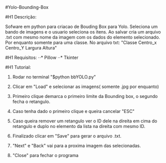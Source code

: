 #Yolo-Bounding-Box



#H1 Descrição: 

Sofware em python para criacao de Bouding Box para Yolo.
Seleciona um bando de imagens e o usuario seleciona os itens.
Ao salvar cria um arquivo .txt com mesmo nome da imagem com os dados do elemento selecionado.
Por enquanto somente para uma classe.
No arquivo txt: "Classe Centro_x Centro_Y Largura Altura"

#H1 Requisitos:
⋅⋅* Pillow
⋅⋅* Tkinter

#H1 Tutorial: 

1. Rodar no terminal "$python bbYOLO.py"

2. Clicar em "Load" e selecionar as imagens( somente .jpg por enquanto)

3. Primeiro clique demarca o primeiro limite da Bounding box, o segundo fecha o retangulo.

4. Caso tenha dado o primeiro clique e queira cancelar "ESC"

5. Caso queira remover um retangulo ver o ID dele na direita em cima do retangulo e duplo no elemento da lista na direita com mesmo ID.

6. Finalizado clicar em "Save" para gerar o arquivo .txt.

7. "Next" e "Back" vai para a proxima imagem das selecionadas.

8. "Close" para fechar o programa
